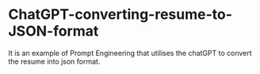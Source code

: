 # ChatGPT-converting-resume-to-JSON-format
It is an example of Prompt Engineering that utilises the chatGPT to convert the resume into json format.

